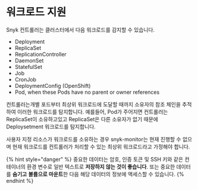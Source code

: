 # 워크로드 지원

Snyk 컨트롤러는 클러스터에서 다음 워크로드를 감지할 수 있습니다.

* Deployment
* ReplicaSet
* ReplicationController
* DaemonSet
* StatefulSet
* Job
* CronJob
* DeploymentConfig (OpenShift)
* Pod, when these Pods have no parent or owner references

컨트롤러는개별 포드부터 최상위 워크로드에 도달할 때까지 소유자의 참조 체인을 추적하여 이러한 워크로드를 탐지합니다. 예를들어, Pod가 주어지면 컨트롤러는 ReplicaSet이 소유하고있고 ReplicaSet은 다른 소유자가 없기 때문에 Deploysetment 워크로드를 탐지합니다.

사용자 지정 리소스가 워크로드를 소유하는 경우 snyk-monitor는 현재 진행할 수 없으며 현재 워크로드를 컨트롤러가 처리할 수 있는 최상위 워크로드라고 가정해야 합니다.

{% hint style="danger" %}
중요한 데이터는 암호, 인증 토큰 및 SSH 키와 같은 컨테이너의 환경 변수로 일반 텍스트로 **저장하지 않는 것이 좋습니다**. 또는 중요한 데이터를 **숨기고** **볼륨으로 마운트**한 다음 해당 데이터의 정보에 액세스할 수 있습니다.
{% endhint %}
